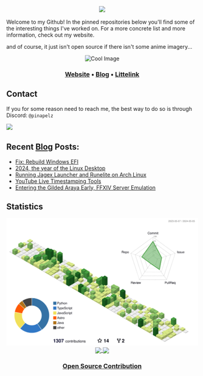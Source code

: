 <p align="center">
  <img src="https://user-images.githubusercontent.com/21994085/236544496-9f39ccee-f293-4f09-90de-931b23638f8f.png"/>
</p>
<div style="margin-top: 10px; margin-bottom: 10px;">
  <p>
  Welcome to my Github! In the pinned repositories below you'll find some of the interesting things I've worked on. For a more concrete list and more information, check out my website.

  and of course, it just isn't open source if there isn't some anime imagery...
  </p>
</div>

<p align="center">
  <img src="https://files.catbox.moe/279gmm.png" alt="Cool Image" width="200" height="200">
</p>

<h3 align="center">
  <a href="https://pinapelz.com">Website</a> •
  <a href="https://blog.pinapelz.com">Blog</a> •
  <a href="https://pinapelz.moe">Littelink</a>
</h3>

<h2>Contact</h2>
<p>If you for some reason need to reach me, the best way to do so is through Discord: <code>@pinapelz</code></p>
<a href="https://discord.com/users/246787839570739211">
  <img src="https://img.shields.io/badge/Discord-%235865F2.svg?style=for-the-badge&logo=discord&logoColor=white"/>
</a>

## Recent [Blog](https://pinapelz.com) Posts:

<!--START_SECTION:feed-->
* [Fix: Rebuild Windows EFI](https:&#x2F;&#x2F;blog.pinapelz.com&#x2F;blog&#x2F;repairing-windows-efi&#x2F;)
* [2024, the year of the Linux Desktop](https:&#x2F;&#x2F;blog.pinapelz.com&#x2F;blog&#x2F;2024-year-of-the-linux-desktop&#x2F;)
* [Running Jagex Launcher and Runelite on Arch Linux](https:&#x2F;&#x2F;blog.pinapelz.com&#x2F;blog&#x2F;jagex-launcher-runelite-on-arch&#x2F;)
* [YouTube Live Timestamping Tools](https:&#x2F;&#x2F;blog.pinapelz.com&#x2F;blog&#x2F;youtube-live-timestamping&#x2F;)
* [Entering the Gilded Araya Early, FFXIV Server Emulation](https:&#x2F;&#x2F;blog.pinapelz.com&#x2F;blog&#x2F;ffxiv-gilded-araya&#x2F;)
<!--END_SECTION:feed-->

<h2>Statistics</h2>
<p align="center">
  <img src="https://raw.githubusercontent.com/pinapelz/pinapelz/main/profile-3d-contrib/profile-green-animate.svg" alt="Contributions Graph" width="730"/>
<a href="">
  <img height=200 align="center" src="https://github-readme-stats.vercel.app/api?username=pinapelz&rank_icon=github" />
</a>
<a href="">
  <img height=200 align="center" src="https://github-readme-stats.vercel.app/api/top-langs/?username=pinapelz&langs_count=12&card_width=320&layout=compact" />
</a>
</p>
<h3 align="center">
<a href="https://pinapelz.com/contributions/">Open Source Contribution</a>
  </h3>
